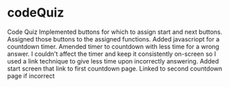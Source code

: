 # codeQuiz
Code Quiz 
Implemented buttons for which to assign start and next buttons.
Assigned those buttons to the assigned functions.
Added javascriopt for a countdown timer.
Amended timer to countdown with less time for a wrong answer.
I couldn't affect the timer and keep it consistently on-screen so I used a link technique to give less time upon incorrectly answering.
Added start screen that link to first countdown page.
Linked to second countdown page if incorrect 


